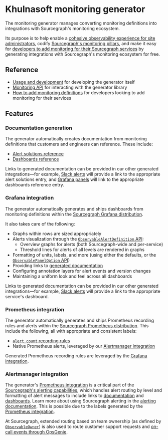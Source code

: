 # Khulnasoft monitoring generator

<p class="lead">
The monitoring generator manages converting monitoring definitions into integrations with Sourcegraph's monitoring ecosystem.
</p>

Its purpose is to help enable a [cohesive observability experience for site administrators](../../../admin/observability/index.md), codify [Sourcegraph's monitoring pillars](https://handbook.sourcegraph.com/engineering/observability/monitoring_pillars), and make it easy for [developers to add monitoring for their Sourcegraph services](../../how-to/add_monitoring.md) by generating integrations with Sourcegraph's monitoring ecosystem for free.

## Reference

- [Usage and development](https://sourcegraph.com/github.com/khulnasoft/khulnasoft/-/blob/monitoring/README.md) for developing the generator itself
- [Monitoring API](https://sourcegraph.com/github.com/khulnasoft/khulnasoft/-/blob/monitoring/monitoring/README.md) for interacting with the generator library
- [How to add monitoring definitions](../../how-to/add_monitoring.md) for developers looking to add monitoring for their services

## Features

### Documentation generation

The generator automatically creates documentation from monitoring definitions that customers and engineers can reference.
These include:

- [Alert solutions reference](https://docs.sourcegraph.com/admin/observability/alerts)
- [Dashboards reference](https://docs.sourcegraph.com/admin/observability/dashboards)

Links to generated documentation can be provided in our other generated integrations—for example, [Slack alerts](https://docs.sourcegraph.com/admin/observability/alerting#setting-up-alerting) will provide a link to the appropriate alert solutions entry, and [Grafana panels](#grafana-integration) will link to the appropriate dashboards reference entry.

### Grafana integration

The generator automatically generates and ships dashboards from monitoring definitions within the [Sourcegraph Grafana distribution](https://handbook.sourcegraph.com/engineering/observability/monitoring_architecture#sourcegraph-grafana).

It also takes care of the following:

- Graphs within rows are sized appropriately
- Alerts visualization through the [`ObservableAlertDefinition` API](https://sourcegraph.com/github.com/khulnasoft/khulnasoft/-/docs/monitoring/monitoring#ObservableAlertDefinition):
  - Overview graphs for alerts (both Sourcegraph-wide and per-service)
  - Threshold lines for alerts of all levels are rendered in graphs
- Formatting of units, labels, and more (using either the defaults, or the [`ObservablePanelOption` API](https://sourcegraph.com/github.com/khulnasoft/khulnasoft/-/docs/monitoring/monitoring#ObservablePanelOption))
- Providing links to [generated documentation](#documentation-generation)
- Configuring annotation layers for alert events and version changes
- Maintaining a uniform look and feel across all dashboards

Links to generated documentation can be provided in our other generated integrations—for example, [Slack alerts](https://docs.sourcegraph.com/admin/observability/alerting#setting-up-alerting) will provide a link to the appropriate service's dashboard.

### Prometheus integration

The generator automatically generates and ships Prometheus recording rules and alerts within the [Sourcegraph Prometheus distribution](https://handbook.sourcegraph.com/engineering/observability/monitoring_architecture#sourcegraph-prometheus).
This include the following, all with appropriate and consistent labels:

- [`alert_count` recording rules](https://handbook.sourcegraph.com/engineering/observability/monitoring_architecture#alert-count-metrics)
- Native Prometheus alerts, leveraged by our [Alertmanager integration](#alertmanager-integration)

Generated Prometheus recording rules are leveraged by the [Grafana integration](#grafana-integration).

### Alertmanager integration

The generator's [Prometheus integration](#prometheus-integration) is a critical part of the [Sourcegraph's alerting capabilities](https://handbook.sourcegraph.com/engineering/observability/monitoring_architecture#alert-notifications), which handles alert routing by level and formatting of alert messages to include links to [documentation](#documentation-generation) and [dashboards](#grafana-integration).
Learn more about using Sourcegraph alerting in the [alerting documentation](https://docs.sourcegraph.com/admin/observability/alerting).
This is possible due to the labels generated by the [Prometheus integration](#prometheus-integration).

At Sourcegraph, extended routing based on team ownership (as defined by [`ObservableOwner`](https://sourcegraph.com/github.com/khulnasoft/khulnasoft/-/docs/monitoring/monitoring#ObservableOwner)) is also used to route customer support requests and [on-call events through OpsGenie](https://handbook.sourcegraph.com/engineering/incidents/on_call).
